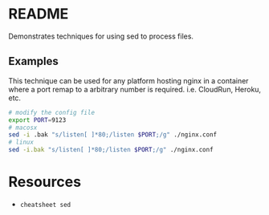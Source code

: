 # README
Demonstrates techniques for using sed to process files.

## Examples 
This technique can be used for any platform hosting nginx in a container where a port remap to a arbitrary number is required. i.e. CloudRun, Heroku, etc.

```sh
# modify the config file
export PORT=9123
# macosx
sed -i .bak "s/listen[ ]*80;/listen $PORT;/g" ./nginx.conf  
# linux
sed -i.bak "s/listen[ ]*80;/listen $PORT;/g" ./nginx.conf  
```

# Resources
* `cheatsheet sed`



